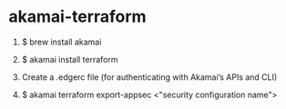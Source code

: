# akamai-terraform
1. $ brew install akamai

2. $ akamai install terraform

3. Create a .edgerc file (for authenticating with Akamai’s APIs and CLI)

4. $ akamai terraform export-appsec <"security configuration name">
